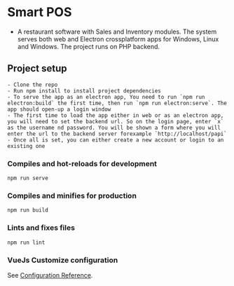# Smart POS
- A restaurant software with Sales and Inventory modules. The system serves both web and Electron crossplatform apps for Windows, Linux and Windows. The project runs on PHP backend.

## Project setup
```
- Clone the repo
- Run npm install to install project dependencies
- To serve the app as an electron app, You need to run `npm run electron:build` the first time, then run `npm run electron:serve`. The app should open-up a login window
- The first time to load the app either in web or as an electron app, you will need to set the backend url. So on the login page, enter `x` as the username nd password. You will be shown a form where you will enter the url to the backend server forexample `http://localhost/papi`
- Once all is set, you can either create a new account or login to an existing one
```

### Compiles and hot-reloads for development
```
npm run serve
```

### Compiles and minifies for production
```
npm run build
```

### Lints and fixes files
```
npm run lint
```

### VueJs Customize configuration
See [Configuration Reference](https://cli.vuejs.org/config/).
